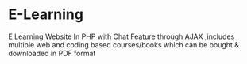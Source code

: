# E-Learning
E Learning Website In PHP with Chat Feature through AJAX ,includes multiple web and coding based courses/books which can be bought &amp; downloaded in PDF format   
